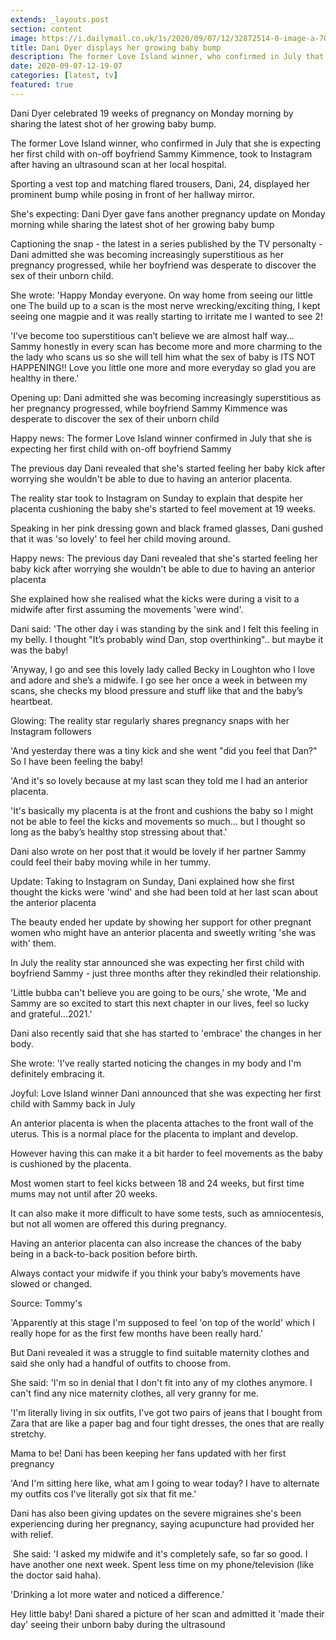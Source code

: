 ```yaml
---
extends: _layouts.post
section: content
image: https://i.dailymail.co.uk/1s/2020/09/07/12/32872514-0-image-a-70_1599477238922.jpg 
title: Dani Dyer displays her growing baby bump 
description: The former Love Island winner, who confirmed in July that she is expecting her first child with on-off boyfriend Sammy Kimmence, took to Instagram after having an ultrasound scan. 
date: 2020-09-07-12-19-07 
categories: [latest, tv] 
featured: true 
--- 
```

Dani Dyer celebrated 19 weeks of pregnancy on Monday morning by sharing the latest shot of her growing baby bump. 

The former Love Island winner, who confirmed in July that she is expecting her first child with on-off boyfriend Sammy Kimmence, took to Instagram after having an ultrasound scan at her local hospital.

Sporting a vest top and matching flared trousers, Dani, 24, displayed her prominent bump while posing in front of her hallway mirror. 

She's expecting: Dani Dyer gave fans another pregnancy update on Monday morning while sharing the latest shot of her growing baby bump

Captioning the snap - the latest in a series published by the TV personalty - Dani admitted she was becoming increasingly superstitious as her pregnancy progressed, while her boyfriend was desperate to discover the sex of their unborn child. 

She wrote: 'Happy Monday everyone. On way home from seeing our little one The build up to a scan is the most nerve wrecking/exciting thing, I kept seeing one magpie and it was really starting to irritate me I wanted to see 2! 

'I’ve become too superstitious can’t believe we are almost half way... Sammy honestly in every scan has become more and more charming to the the lady who scans us so she will tell him what the sex of baby is ITS NOT HAPPENING!! Love you little one more and more everyday so glad you are healthy in there.' 

Opening up: Dani admitted she was becoming increasingly superstitious as her pregnancy progressed, while boyfriend Sammy Kimmence was desperate to discover the sex of their unborn child

Happy news: The former Love Island winner confirmed in July that she is expecting her first child with on-off boyfriend Sammy

The previous day Dani revealed that she's started feeling her baby kick after worrying she wouldn't be able to due to having an anterior placenta.

The reality star took to Instagram on Sunday to explain that despite her placenta cushioning the baby she's started to feel movement at 19 weeks.

Speaking in her pink dressing gown and black framed glasses, Dani gushed that it was 'so lovely' to feel her child moving around.

Happy news: The previous day Dani revealed that she's started feeling her baby kick after worrying she wouldn't be able to due to having an anterior placenta

She explained how she realised what the kicks were during a visit to a midwife after first assuming the movements 'were wind'.

Dani said: 'The other day i was standing by the sink and I felt this feeling in my belly. I thought "It’s probably wind Dan, stop overthinking".. but maybe it was the baby!

'Anyway, I go and see this lovely lady called Becky in Loughton who I love and adore and she’s a midwife. I go see her once a week in between my scans, she checks my blood pressure and stuff like that and the baby’s heartbeat.

Glowing: The reality star regularly shares pregnancy snaps with her Instagram followers 

'And yesterday there was a tiny kick and she went "did you feel that Dan?" So I have been feeling the baby! 

'And it's so lovely because at my last scan they told me I had an anterior placenta. 

'It's basically my placenta is at the front and cushions the baby so I might not be able to feel the kicks and movements so much... but I thought so long as the baby’s healthy stop stressing about that.'

Dani also wrote on her post that it would be lovely if her partner Sammy could feel their baby moving while in her tummy. 

Update: Taking to Instagram on Sunday, Dani explained how she first thought the kicks were 'wind' and she had been told at her last scan about the anterior placenta

The beauty ended her update by showing her support for other pregnant women who might have an anterior placenta and sweetly writing 'she was with' them.

In July the reality star announced she was expecting her first child with boyfriend Sammy - just three months after they rekindled their relationship. 

'Little bubba can't believe you are going to be ours,' she wrote, 'Me and Sammy are so excited to start this next chapter in our lives, feel so lucky and grateful...2021.' 

 Dani also recently said that she has started to 'embrace' the changes in her body.

She wrote: 'I've really started noticing the changes in my body and I'm definitely embracing it.  

Joyful: Love Island winner Dani announced that she was expecting her first child with Sammy back in July

An anterior placenta is when the placenta attaches to the front wall of the uterus. This is a normal place for the placenta to implant and develop.

However having this can make it a bit harder to feel movements as the baby is cushioned by the placenta.

Most women start to feel kicks between 18 and 24 weeks, but first time mums may not until after 20 weeks.

It can also make it more difficult to have some tests, such as amniocentesis, but not all women are offered this during pregnancy.

Having an anterior placenta can also increase the chances of the baby being in a back-to-back position before birth.



Always contact your midwife if you think your baby’s movements have slowed or changed.



Source: Tommy's

'Apparently at this stage I'm supposed to feel 'on top of the world' which I really hope for as the first few months have been really hard.' 

But Dani revealed it was a struggle to find suitable maternity clothes and said she only had a handful of outfits to choose from.   

She said: 'I'm so in denial that I don't fit into any of my clothes anymore. I can't find any nice maternity clothes, all very granny for me.

'I'm literally living in six outfits, I've got two pairs of jeans that I bought from Zara that are like a paper bag and four tight dresses, the ones that are really stretchy.  

Mama to be! Dani has been keeping her fans updated with her first pregnancy 

'And I'm sitting here like, what am I going to wear today? I have to alternate my outfits cos I've literally got six that fit me.'

Dani has also been giving updates on the severe migraines she's been experiencing during her pregnancy, saying acupuncture had provided her with relief. 

 She said: 'I asked my midwife and it's completely safe, so far so good. I have another one next week. Spent less time on my phone/television (like the doctor said haha). 

'Drinking a lot more water and noticed a difference.'   

Hey little baby! Dani shared a picture of her scan and admitted it 'made their day' seeing their unborn baby during the ultrasound 

